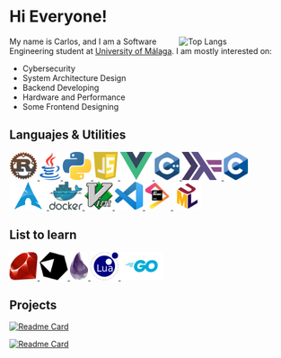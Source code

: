 # Hi Everyone!
<a href="https://github.com/anuraghazra/github-readme-stats">
    <!--
    width refers to the document width. Using a 40% allows the iOS github
    app to look decent on mobile
    -->
    <img align="right" width="40%" alt= "Top Langs" src="https://github-readme-stats.vercel.app/api/top-langs/?username=CTMarin&layout=compact&langs_count=6&theme=tokyonight">
</a>

My name is Carlos, and I am a Software Engineering student at [University of Málaga](https://www.uma.es/grado-en-ingenieria-del-software). I am mostly interested on:

* Cybersecurity
* System Architecture Design
* Backend Developing
* Hardware and Performance
* Some Frontend Designing

## Languajes & Utilities
<div>
    <!-- Rust -->
    <a href="https://www.rust-lang.org/">
        <img alt="Rust" height="50px" src=".github/assets/rust.png">
    </a>
    <!-- Java -->
    <a href="https://www.oracle.com/java/">
        <img alt="Java" height="50px" src=".github/assets/java.png">
    </a>
    <!-- Python -->
    <a href="https://www.python.org/">
        <img alt="Python" height="50px" src=".github/assets/python.png">
    </a>
    <!-- JavaScript -->
    <a href="https://www.javascript.com/">
        <img alt="JavaScript" height="50px" src=".github/assets/js.png">
    </a>
    <!-- Vue -->
    <a href="https://vuejs.org/">
        <img alt="VueJS" height="50px" src=".github/assets/vue.png">
    </a>
    <!-- C++ -->
    <a href="https://www.cplusplus.com/">
        <img alt="C++" height="50px" src=".github/assets/cpp.png">
    </a>
    <!-- Haskell -->
    <a href="https://www.haskell.org/">
        <img alt="Haskell" height="50px" src=".github/assets/haskell.svg">
    </a>
    <!-- C -->
    <a href="http://www.open-std.org/jtc1/sc22/wg14/">
        <img alt="C" height="50px" src=".github/assets/c.png">
    </a>
</div>
<div>
    <!-- Arch -->
    <a href="https://archlinux.org/">
        <img alt="ArchLinux" height="50px" src=".github/assets/archbtw.png">
    </a>
    <!-- Docker -->
    <a href="https://www.docker.com/">
        <img alt="Docker" height="50px" src=".github/assets/docker.png">
    </a>
    <!-- Vim -->
    <a href="https://neovim.io/">
        <img alt="VueJS" height="50px" src=".github/assets/vim.png">
    </a>
    <!-- VSCode -->
    <a href="https://code.visualstudio.com/">
        <img alt="VSCode" height="50px" src=".github/assets/vscode.png">
    </a>
    <!-- Jetbrains -->
    <a href="https://www.jetbrains.com/">
        <img alt="JetBrains" height="50px" src=".github/assets/jetbrains.png">
    </a>
    <!-- UML -->
    <a href="https://www.uml.org/">
        <img alt="UML" height="50px" src=".github/assets/uml.png">
    </a>
</div>

## List to learn
<div>
    <!-- Ruby -->
    <a href="https://www.ruby-lang.org/">
        <img alt="Ruby" height="50px" src=".github/assets/ruby.png">
    </a>
    <!-- Crystal -->
    <a href="https://crystal-lang.org/">
        <img alt="Crystal" height="50px" src=".github/assets/crystal.png">
    </a>
    <!-- Elixir -->
    <a href="https://elixir-lang.org/">
        <img alt="Elixir" height="50px" src=".github/assets/elixir.png">
    </a>
    <!-- Lua -->
    <a href="https://www.lua.org/">
        <img alt="Lua" height="50px" src=".github/assets/lua.png">
    </a>
    <!-- Go -->
    <a href="https://go.dev/">
        <img alt="Go" height="50px" src=".github/assets/go.png">
    </a>
</div>

## Projects
[![Readme Card](https://github-readme-stats.vercel.app/api/pin/?username=Altair-Bueno&repo=fuzzy-disco&theme=tokyonight)](https://github.com/Altair-Bueno/fuzzy-disco)

[![Readme Card](https://github-readme-stats.vercel.app/api/pin/?username=Altair-Bueno&repo=multicenter&theme=tokyonight)](https://github.com/Altair-Bueno/Multicenter)

